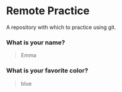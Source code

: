 # Remote Practice

A repository with which to practice using git.

### What is your name?

> Emma


### What is your favorite color?

> blue